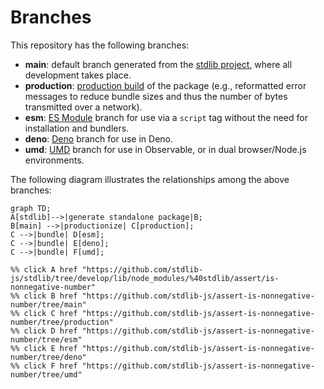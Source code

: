 <!--

@license Apache-2.0

Copyright (c) 2022 The Stdlib Authors.

Licensed under the Apache License, Version 2.0 (the "License");
you may not use this file except in compliance with the License.
You may obtain a copy of the License at

    http://www.apache.org/licenses/LICENSE-2.0

Unless required by applicable law or agreed to in writing, software
distributed under the License is distributed on an "AS IS" BASIS,
WITHOUT WARRANTIES OR CONDITIONS OF ANY KIND, either express or implied.
See the License for the specific language governing permissions and
limitations under the License.

-->

# Branches

This repository has the following branches:

-   **main**: default branch generated from the [stdlib project][stdlib-url], where all development takes place.
-   **production**: [production build][production-url] of the package (e.g., reformatted error messages to reduce bundle sizes and thus the number of bytes transmitted over a network).
-   **esm**: [ES Module][esm-url] branch for use via a `script` tag without the need for installation and bundlers.
-   **deno**: [Deno][deno-url] branch for use in Deno.
-   **umd**: [UMD][umd-url] branch for use in Observable, or in dual browser/Node.js environments.

The following diagram illustrates the relationships among the above branches:

```mermaid
graph TD;
A[stdlib]-->|generate standalone package|B;
B[main] -->|productionize| C[production];
C -->|bundle| D[esm];
C -->|bundle| E[deno];
C -->|bundle| F[umd];

%% click A href "https://github.com/stdlib-js/stdlib/tree/develop/lib/node_modules/%40stdlib/assert/is-nonnegative-number"
%% click B href "https://github.com/stdlib-js/assert-is-nonnegative-number/tree/main"
%% click C href "https://github.com/stdlib-js/assert-is-nonnegative-number/tree/production"
%% click D href "https://github.com/stdlib-js/assert-is-nonnegative-number/tree/esm"
%% click E href "https://github.com/stdlib-js/assert-is-nonnegative-number/tree/deno"
%% click F href "https://github.com/stdlib-js/assert-is-nonnegative-number/tree/umd"
```

[stdlib-url]: https://github.com/stdlib-js/stdlib/tree/develop/lib/node_modules/%40stdlib/assert/is-nonnegative-number
[production-url]: https://github.com/stdlib-js/assert-is-nonnegative-number/tree/production
[deno-url]: https://github.com/stdlib-js/assert-is-nonnegative-number/tree/deno
[umd-url]: https://github.com/stdlib-js/assert-is-nonnegative-number/tree/umd
[esm-url]: https://github.com/stdlib-js/assert-is-nonnegative-number/tree/esm